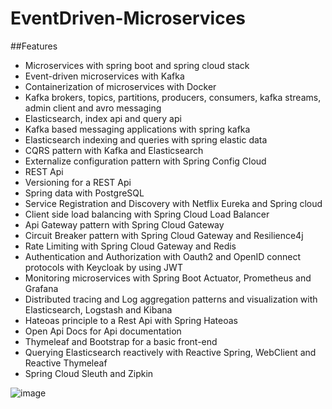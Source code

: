 # EventDriven-Microservices
 
 ##Features
 
- Microservices with spring boot and spring cloud stack
- Event-driven microservices with Kafka
- Containerization of microservices with Docker
- Kafka brokers, topics, partitions, producers, consumers, kafka streams, admin client and avro messaging
- Elasticsearch, index api and query api
- Kafka based messaging applications with spring kafka
- Elasticsearch indexing and queries with spring elastic data
- CQRS pattern with Kafka and Elasticsearch
- Externalize configuration pattern with Spring Config Cloud
- REST Api
- Versioning for a REST Api
- Spring data with PostgreSQL
- Service Registration and Discovery with Netflix Eureka and Spring cloud
- Client side load balancing with Spring Cloud Load Balancer
- Api Gateway pattern with Spring Cloud Gateway
- Circuit Breaker pattern with Spring Cloud Gateway and Resilience4j
- Rate Limiting with Spring Cloud Gateway and Redis
- Authentication and Authorization with Oauth2 and OpenID connect protocols with Keycloak by using JWT
- Monitoring microservices with Spring Boot Actuator, Prometheus and Grafana
- Distributed tracing and Log aggregation patterns and visualization with Elasticsearch, Logstash and Kibana
- Hateoas principle to a Rest Api with Spring Hateoas
- Open Api Docs for Api documentation
- Thymeleaf and Bootstrap for a basic front-end
- Querying Elasticsearch reactively with Reactive Spring, WebClient and Reactive Thymeleaf
- Spring Cloud Sleuth and Zipkin

![image](https://user-images.githubusercontent.com/70115018/131767449-84bc5688-4bd4-46eb-aa11-5086a2cef1f9.png)
